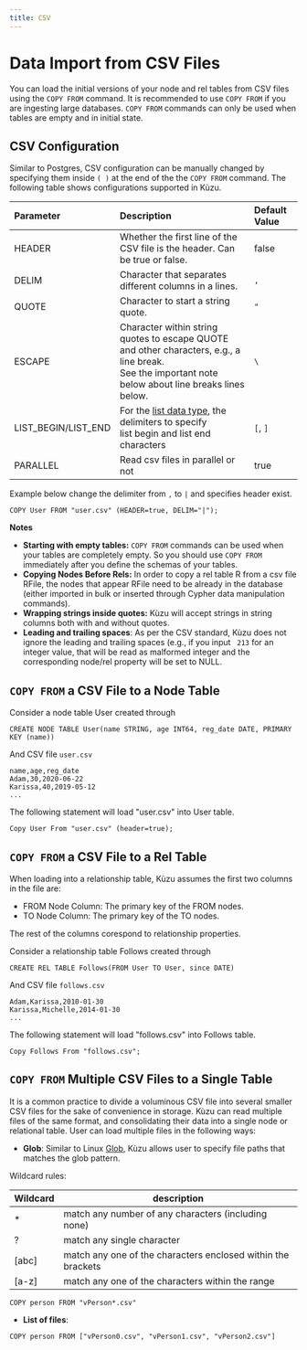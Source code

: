 ```yaml
---
title: CSV
---
```


# Data Import from CSV Files
You can load the initial versions of your node and rel tables from CSV files 
using the `COPY FROM` command. It is recommended to use `COPY FROM` if you are ingesting large databases.  `COPY FROM` commands can only be used when tables are empty and in initial state. 

## CSV Configuration

Similar to Postgres, CSV configuration can be manually changed by specifying them inside `( )` at the end of the the `COPY FROM` command. The following table shows configurations supported in Kùzu.

| Parameter | Description | Default Value |
|:-----|:-----|:-----|
| HEADER | Whether the first line of the CSV file is the header. Can be true or false. | false |
| DELIM | Character that separates different columns in a lines. | `,`|
| QUOTE | Character to start a string quote. | `"` |
| ESCAPE | Character within string quotes to escape QUOTE and other characters, e.g., a line break. <br/> See the important note below about line breaks lines below.| `\` |
| LIST_BEGIN/LIST_END | For the [list data type](../cypher/data-types/list.md), the delimiters to specify <br/> list begin and list end characters | `[`, `]`|
| PARALLEL | Read csv files in parallel or not | true |

Example below change the delimiter from `,` to `|` and specifies header exist.
```
COPY User FROM "user.csv" (HEADER=true, DELIM="|");
```

**Notes** 
- **Starting with empty tables:** `COPY FROM` commands can be used when your tables are completely empty. So you should use `COPY FROM` immediately after you define the schemas of your tables. 
- **Copying Nodes Before Rels:** In order to copy a rel table R from a csv file RFile, the nodes that appear RFile need to be 
already in the database (either imported in bulk or inserted through Cypher data manipulation commands).
- **Wrapping strings inside quotes:** Kùzu will accept strings in string columns both with and without quotes. 
- **Leading and trailing spaces**: As per the CSV standard, Kùzu does not ignore the leading and trailing spaces (e.g., if you input ` 213` for 
  an integer value, that will be read as malformed integer and the corresponding node/rel property will be set to NULL.
  
## `COPY FROM` a CSV File to a Node Table 
Consider a node table User created through
```
CREATE NODE TABLE User(name STRING, age INT64, reg_date DATE, PRIMARY KEY (name))
```
And CSV file `user.csv`
```
name,age,reg_date
Adam,30,2020-06-22
Karissa,40,2019-05-12
...
```
The following statement will load "user.csv" into User table.
```
Copy User From "user.csv" (header=true);
```
## `COPY FROM` a CSV File to a Rel Table

When loading into a relationship table, Kùzu assumes the first two columns in the file are:
  - FROM Node Column: The primary key of the FROM nodes.
  - TO Node Column: The primary key of the TO nodes.
 
The rest of the columns corespond to relationship properties. 

Consider a relationship table Follows created through
```
CREATE REL TABLE Follows(FROM User TO User, since DATE)
```
And CSV file `follows.csv`
```
Adam,Karissa,2010-01-30
Karissa,Michelle,2014-01-30
...
```
The following statement will load "follows.csv" into Follows table.
```
Copy Follows From "follows.csv";
```

## `COPY FROM` Multiple CSV Files to a Single Table
It is a common practice to divide a voluminous CSV file into several smaller CSV files for the sake of convenience in storage. Kùzu can read multiple files of the same format, and consolidating their data into a single node or relational table. User can load multiple files in the following ways:

- **Glob**: Similar to Linux [Glob](https://man7.org/linux/man-pages/man7/glob.7.html), Kùzu allows user to specify file paths that matches the glob pattern.

Wildcard rules:

| Wildcard | description |
| ----------- | ----------- |
| * | match any number of any characters (including none) |
| ?	| match any single character |
| [abc] | match any one of the characters enclosed within the brackets |
| [a-z] | match any one of the characters within the range |

```
COPY person FROM "vPerson*.csv"
```

- **List of files**:

```
COPY person FROM ["vPerson0.csv", "vPerson1.csv", "vPerson2.csv"]
```
